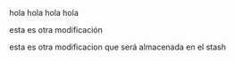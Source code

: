 hola hola hola hola 


esta es otra modificación 


esta es otra modificacion que será almacenada en el stash 




